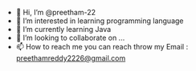 - 👋 Hi, I’m @preetham-22
- 👀 I’m interested in learning programming language 
- 🌱 I’m currently learning Java 
- 💞️ I’m looking to collaborate on ...
- 📫 How to reach me you can reach throw my Email : preethamreddy2226@gmail.com 

<!---
preetham-22/preetham-22 is a ✨ special ✨ repository because its `README.md` (this file) appears on your GitHub profile.
You can click the Preview link to take a look at your changes.
--->
